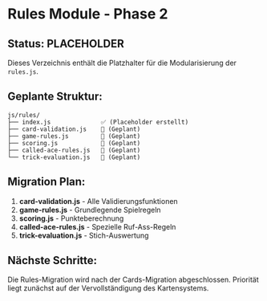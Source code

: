 # Rules Module - Phase 2

## Status: PLACEHOLDER

Dieses Verzeichnis enthält die Platzhalter für die Modularisierung der `rules.js`.

## Geplante Struktur:

```
js/rules/
├── index.js              ✅ (Placeholder erstellt)
├── card-validation.js    🔄 (Geplant)
├── game-rules.js         🔄 (Geplant)
├── scoring.js            🔄 (Geplant)
├── called-ace-rules.js   🔄 (Geplant)
└── trick-evaluation.js   🔄 (Geplant)
```

## Migration Plan:

1. **card-validation.js** - Alle Validierungsfunktionen
2. **game-rules.js** - Grundlegende Spielregeln
3. **scoring.js** - Punkteberechnung
4. **called-ace-rules.js** - Spezielle Ruf-Ass-Regeln
5. **trick-evaluation.js** - Stich-Auswertung

## Nächste Schritte:

Die Rules-Migration wird nach der Cards-Migration abgeschlossen.
Priorität liegt zunächst auf der Vervollständigung des Kartensystems.
